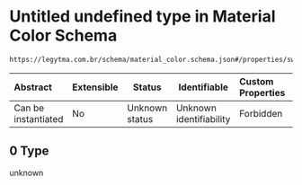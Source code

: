 # Untitled undefined type in Material Color Schema

```txt
https://legytma.com.br/schema/material_color.schema.json#/properties/swatch/examples/0
```




| Abstract            | Extensible | Status         | Identifiable            | Custom Properties | Additional Properties | Access Restrictions | Defined In                                                                                  |
| :------------------ | ---------- | -------------- | ----------------------- | :---------------- | --------------------- | ------------------- | ------------------------------------------------------------------------------------------- |
| Can be instantiated | No         | Unknown status | Unknown identifiability | Forbidden         | Allowed               | none                | [material_color.schema.json\*](../schema/material_color.schema.json "open original schema") |

## 0 Type

unknown
